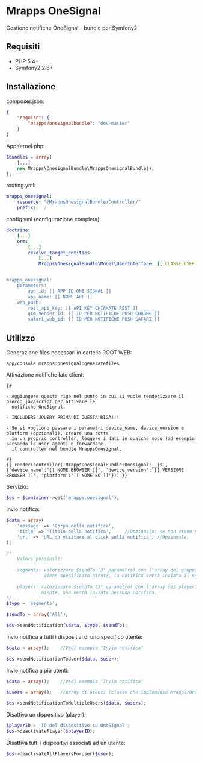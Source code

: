 # Mrapps OneSignal
Gestione notifiche OneSignal - bundle per Symfony2

## Requisiti

  - PHP 5.4+
  - Symfony2 2.6+

## Installazione

composer.json:
```json
{
	"require": {
		"mrapps/onesignalbundle": "dev-master"
	}
}
```

AppKernel.php:
```php
$bundles = array(
    [...]
    new Mrapps\OnesignalBundle\MrappsOnesignalBundle(),
);
```

routing.yml:
```yaml
mrapps_onesignal:
    resource: "@MrappsOnesignalBundle/Controller/"
    prefix:   /
```

config.yml (configurazione completa):
```yaml
doctrine:
    [...]
    orm:
        [...]
        resolve_target_entities:
            [...]
            Mrapps\OnesignalBundle\Model\UserInterface: [[ CLASSE USER ALL'INTERNO DEL PROGETTO (es. AppBundle\Entity\User) ]]


mrapps_onesignal:
    parameters:
        app_id: [[ APP ID ONE SIGNAL ]]
        app_name: [[ NOME APP ]]
    web_push:
        rest_api_key: [[ API KEY CHIAMATE REST ]]
        gcm_sender_id: [[ ID PER NOTIFICHE PUSH CHROME ]]
        safari_web_id: [[ ID PER NOTIFICHE PUSH SAFARI ]]
```

## Utilizzo


Generazione files necessari in cartella ROOT WEB:
```!/bin/bash
app/console mrapps:onesignal:generatefiles
```


Attivazione notifiche lato client:
```twig
{#

- Aggiungere questa riga nel punto in cui si vuole renderizzare il blocco javascript per attivare le
  notifiche OneSignal.

- INCLUDERE JQUERY PRIMA DI QUESTA RIGA!!!

- Se si vogliono passare i parametri device_name, device_version e platform (opzionali), creare una rotta
  in un proprio controller, leggere i dati in qualche modo (ad esempio parsando lo user agent) e forwardare
  il controller nel bundle MrappsOnesignal.
  
#}
{{ render(controller('MrappsOnesignalBundle:Onesignal:__js', {'device_name':'[[ NOME BROWSER ]]', 'device_version':'[[ VERSIONE BROWSER ]]', 'platform':'[[ NOME SO ]]'})) }}
```


Servizio:
```php
$os = $container->get('mrapps.onesignal');
```


Invio notifica:
```php
$data = array(
    'message' => 'Corpo della notifica',
    'title' => 'Titolo della notifica',     //Opzionale; se non viene passato, verrà impostato di default il nome dell'app
    'url' => 'URL da visitare al click sulla notifica', //Opzionale
);

/*
    Valori possibili:

    segments: valorizzare $sendTo (3° parametro) con l'array dei gruppi (segments) a cui inviare la notifica. Se non
              viene specificato niente, la notifica verrà inviata al segmento All (tutti gli utenti).
              
    players: valorizzare $sendTo (3° parametro) con l'array dei playerID a cui inviare la notifica. Se non viene specificato
             niente, non verrà inviata nessuna notifica.
*/
$type = 'segments';

$sendTo = array('All');

$os->sendNotification($data, $type, $sendTo);
```


Invio notifica a tutti i dispositivi di uno specifico utente:
```php
$data = array();    //Vedi esempio "Invio notifica"

$os->sendNotificationToUser($data, $user);
```


Invio notifica a più utenti:
```php
$data = array();    //Vedi esempio "Invio notifica"

$users = array();   //Array di utenti (classe che implementa Mrapps/OnesignalBundle/Model/UserInterface)

$os->sendNotificationToMultipleUsers($data, $users);
```




Disattiva un dispositivo (player):
```php
$playerID = 'ID del dispositivo su OneSignal';
$os->deactivatePlayer($playerID);
```


Disattiva tutti i dispositivi associati ad un utente:
```php
$os->deactivateAllPlayersForUser($user);
```
